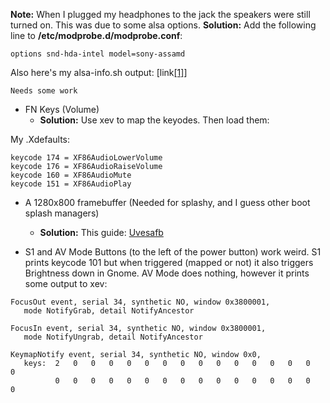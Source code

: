 **Note:** When I plugged my headphones to the jack the speakers were still turned on. This was due to some alsa options. **Solution:** Add the following line to **/etc/modprobe.d/modprobe.conf**:

```
options snd-hda-intel model=sony-assamd

```

Also here's my alsa-info.sh output: [link[[1]](http://www.alsa-project.org/db/?f=87a0375da784b69f99081b708f4b1cc1c02479d7)]

	Needs some work

*   FN Keys (Volume)
    *   **Solution:** Use xev to map the keyodes. Then load them:

My .Xdefaults:

```
keycode 174 = XF86AudioLowerVolume
keycode 176 = XF86AudioRaiseVolume
keycode 160 = XF86AudioMute
keycode 151 = XF86AudioPlay

```

*   A 1280x800 framebuffer (Needed for splashy, and I guess other boot splash managers)
    *   **Solution:** This guide: [Uvesafb](/index.php/Uvesafb "Uvesafb")

*   S1 and AV Mode Buttons (to the left of the power button) work weird. S1 prints keycode 101 but when triggered (mapped or not) it also triggers Brightness down in Gnome. AV Mode does nothing, however it prints some output to xev:

```
FocusOut event, serial 34, synthetic NO, window 0x3800001,
   mode NotifyGrab, detail NotifyAncestor

```

```
FocusIn event, serial 34, synthetic NO, window 0x3800001,
   mode NotifyUngrab, detail NotifyAncestor

```

```
KeymapNotify event, serial 34, synthetic NO, window 0x0,
   keys:  2   0   0   0   0   0   0   0   0   0   0   0   0   0   0   0   
          0   0   0   0   0   0   0   0   0   0   0   0   0   0   0   0

```
